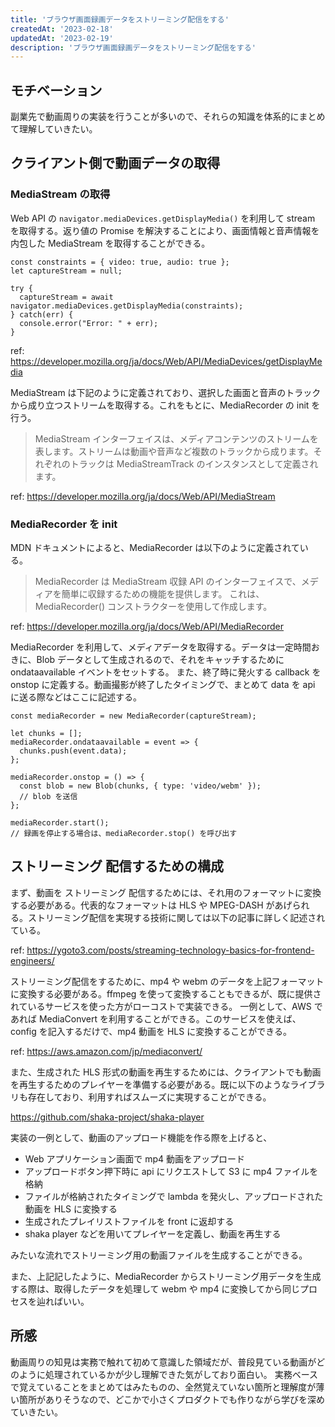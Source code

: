```yaml
---
title: 'ブラウザ画面録画データをストリーミング配信をする'
createdAt: '2023-02-18'
updatedAt: '2023-02-19'
description: 'ブラウザ画面録画データをストリーミング配信をする'
---
```


## モチベーション

副業先で動画周りの実装を行うことが多いので、それらの知識を体系的にまとめて理解していきたい。

## クライアント側で動画データの取得

### MediaStream の取得

Web API の `navigator.mediaDevices.getDisplayMedia()` を利用して stream を取得する。返り値の Promise を解決することにより、画面情報と音声情報を内包した MediaStream を取得することができる。

```
const constraints = { video: true, audio: true };
let captureStream = null;

try {
  captureStream = await navigator.mediaDevices.getDisplayMedia(constraints);
} catch(err) {
  console.error("Error: " + err);
}
```

ref: https://developer.mozilla.org/ja/docs/Web/API/MediaDevices/getDisplayMedia

MediaStream は下記のように定義されており、選択した画面と音声のトラックから成り立つストリームを取得する。これをもとに、MediaRecorder の init を行う。

> MediaStream インターフェイスは、メディアコンテンツのストリームを表します。ストリームは動画や音声など複数のトラックから成ります。それぞれのトラックは MediaStreamTrack のインスタンスとして定義されます。

ref: https://developer.mozilla.org/ja/docs/Web/API/MediaStream

### MediaRecorder を init

MDN ドキュメントによると、MediaRecorder は以下のように定義されている。

> MediaRecorder は MediaStream 収録 API のインターフェイスで、メディアを簡単に収録するための機能を提供します。 これは、MediaRecorder() コンストラクターを使用して作成します。

ref: https://developer.mozilla.org/ja/docs/Web/API/MediaRecorder

MediaRecorder を利用して、メディアデータを取得する。データは一定時間おきに、Blob データとして生成されるので、それをキャッチするために ondataavailable イベントをセットする。
また、終了時に発火する callback を onstop に定義する。動画撮影が終了したタイミングで、まとめて data を api に送る際などはここに記述する。

```
const mediaRecorder = new MediaRecorder(captureStream);

let chunks = [];
mediaRecorder.ondataavailable = event => {
  chunks.push(event.data);
};

mediaRecorder.onstop = () => {
  const blob = new Blob(chunks, { type: 'video/webm' });
  // blob を送信
};

mediaRecorder.start();
// 録画を停止する場合は、mediaRecorder.stop() を呼び出す
```

## ストリーミング 配信するための構成

まず、動画を ストリーミング 配信するためには、それ用のフォーマットに変換する必要がある。代表的なフォーマットは HLS や MPEG-DASH があげられる。ストリーミング配信を実現する技術に関しては以下の記事に詳しく記述されている。

ref: https://ygoto3.com/posts/streaming-technology-basics-for-frontend-engineers/

ストリーミング配信をするために、mp4 や webm のデータを上記フォーマットに変換する必要がある。ffmpeg を使って変換することもできるが、既に提供されているサービスを使った方がローコストで実装できる。
一例として、AWS であれば MediaConvert を利用することができる。このサービスを使えば、config を記入するだけで、mp4 動画を HLS に変換することができる。

ref: https://aws.amazon.com/jp/mediaconvert/

また、生成された HLS 形式の動画を再生するためには、クライアントでも動画を再生するためのプレイヤーを準備する必要がある。既に以下のようなライブラリも存在しており、利用すればスムーズに実現することができる。

https://github.com/shaka-project/shaka-player

実装の一例として、動画のアップロード機能を作る際を上げると、

- Web アプリケーション画面で mp4 動画をアップロード
- アップロードボタン押下時に api にリクエストして S3 に mp4 ファイルを格納
- ファイルが格納されたタイミングで lambda を発火し、アップロードされた動画を HLS に変換する
- 生成されたプレイリストファイルを front に返却する
- shaka player などを用いてプレイヤーを定義し、動画を再生する

みたいな流れでストリーミング用の動画ファイルを生成することができる。

また、上記記したように、MediaRecorder からストリーミング用データを生成する際は、取得したデータを処理して webm や mp4 に変換してから同じプロセスを辿ればいい。

## 所感

動画周りの知見は実務で触れて初めて意識した領域だが、普段見ている動画がどのように処理されているかが少し理解できた気がしており面白い。
実務ベースで覚えていることをまとめてはみたものの、全然覚えていない箇所と理解度が薄い箇所がありそうなので、どこかで小さくプロダクトでも作りながら学びを深めていきたい。
